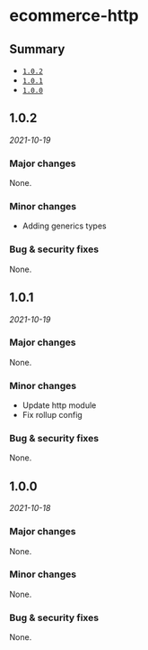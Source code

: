 # ecommerce-http

## Summary

- [`1.0.2`](#102)
- [`1.0.1`](#101)
- [`1.0.0`](#100)

## 1.0.2

*2021-10-19*

### Major changes

None.

### Minor changes

- Adding generics types

### Bug & security fixes

None.

## 1.0.1

*2021-10-19*

### Major changes

None.

### Minor changes

- Update http module
- Fix rollup config

### Bug & security fixes

None.

## 1.0.0

*2021-10-18*

### Major changes

None.

### Minor changes

None.

### Bug & security fixes

None.
